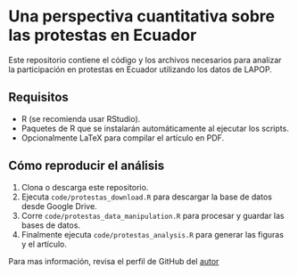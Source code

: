 # Una perspectiva cuantitativa sobre las protestas en Ecuador

Este repositorio contiene el código y los archivos necesarios para analizar la participación en protestas en Ecuador utilizando los datos de LAPOP.

## Requisitos
- R (se recomienda usar RStudio).
- Paquetes de R que se instalarán automáticamente al ejecutar los scripts.
- Opcionalmente LaTeX para compilar el artículo en PDF.

## Cómo reproducir el análisis
1. Clona o descarga este repositorio.
2. Ejecuta `code/protestas_download.R` para descargar la base de datos desde Google Drive.
3. Corre `code/protestas_data_manipulation.R` para procesar y guardar las bases de datos.
4. Finalmente ejecuta `code/protestas_analysis.R` para generar las figuras y el artículo.

Para mas información, revisa el perfil de GitHub del [autor](https://github.com/dsanchezp18)
